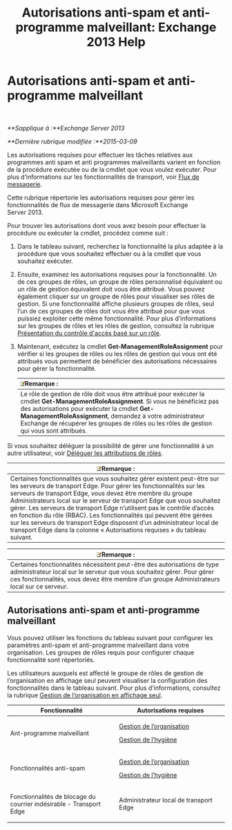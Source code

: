 ﻿---
title: 'Autorisations anti-spam et anti-programme malveillant: Exchange 2013 Help'
TOCTitle: Autorisations anti-spam et anti-programme malveillant
ms:assetid: 4ae3f8f9-35dd-4d18-af60-d98e92bb39ae
ms:mtpsurl: https://technet.microsoft.com/fr-fr/library/JJ150514(v=EXCHG.150)
ms:contentKeyID: 50478071
ms.date: 04/24/2018
mtps_version: v=EXCHG.150
ms.translationtype: HT
---

# Autorisations anti-spam et anti-programme malveillant

 

_**Sapplique à :**Exchange Server 2013_

_**Dernière rubrique modifiée :**2015-03-09_

Les autorisations requises pour effectuer les tâches relatives aux programmes anti spam et anti programmes malveillants varient en fonction de la procédure exécutée ou de la cmdlet que vous voulez exécuter. Pour plus d’informations sur les fonctionnalités de transport, voir [Flux de messagerie](mail-flow-exchange-2013-help.md).

Cette rubrique répertorie les autorisations requises pour gérer les fonctionnalités de flux de messagerie dans Microsoft Exchange Server 2013.

Pour trouver les autorisations dont vous avez besoin pour effectuer la procédure ou exécuter la cmdlet, procédez comme suit :

1.  Dans le tableau suivant, recherchez la fonctionnalité la plus adaptée à la procédure que vous souhaitez effectuer ou à la cmdlet que vous souhaitez exécuter.

2.  Ensuite, examinez les autorisations requises pour la fonctionnalité. Un de ces groupes de rôles, un groupe de rôles personnalisé équivalent ou un rôle de gestion équivalent doit vous être attribué. Vous pouvez également cliquer sur un groupe de rôles pour visualiser ses rôles de gestion. Si une fonctionnalité affiche plusieurs groupes de rôles, seul l’un de ces groupes de rôles doit vous être attribué pour que vous puissiez exploiter cette même fonctionnalité. Pour plus d’informations sur les groupes de rôles et les rôles de gestion, consultez la rubrique [Présentation du contrôle d'accès basé sur un rôle](understanding-role-based-access-control-exchange-2013-help.md).

3.  Maintenant, exécutez la cmdlet **Get-ManagementRoleAssignment** pour vérifier si les groupes de rôles ou les rôles de gestion qui vous ont été attribués vous permettent de bénéficier des autorisations nécessaires pour gérer la fonctionnalité.
    
    <table>
    <thead>
    <tr class="header">
    <th><img src="images/JJ159664.note(EXCHG.150).gif" title="Remarque" alt="Remarque" />Remarque :</th>
    </tr>
    </thead>
    <tbody>
    <tr class="odd">
    <td>Le rôle de gestion de rôle doit vous être attribué pour exécuter la cmdlet <strong>Get-ManagementRoleAssignment</strong>. Si vous ne bénéficiez pas des autorisations pour exécuter la cmdlet <strong>Get-ManagementRoleAssignment</strong>, demandez à votre administrateur Exchange de récupérer les groupes de rôles ou les rôles de gestion qui vous sont attribués.</td>
    </tr>
    </tbody>
    </table>


Si vous souhaitez déléguer la possibilité de gérer une fonctionnalité à un autre utilisateur, voir [Déléguer les attributions de rôles](delegate-role-assignments-exchange-2013-help.md).

<table>
<thead>
<tr class="header">
<th><img src="images/JJ159664.note(EXCHG.150).gif" title="Remarque" alt="Remarque" />Remarque :</th>
</tr>
</thead>
<tbody>
<tr class="odd">
<td>Certaines fonctionnalités que vous souhaitez gérer existent peut-être sur les serveurs de transport Edge. Pour gérer les fonctionnalités sur les serveurs de transport Edge, vous devez être membre du groupe Administrateurs local sur le serveur de transport Edge que vous souhaitez gérer. Les serveurs de transport Edge n’utilisent pas le contrôle d’accès en fonction du rôle (RBAC). Les fonctionnalités qui peuvent être gérées sur les serveurs de transport Edge disposent d’un administrateur local de transport Edge dans la colonne « Autorisations requises » du tableau suivant.</td>
</tr>
</tbody>
</table>


<table>
<thead>
<tr class="header">
<th><img src="images/JJ159664.note(EXCHG.150).gif" title="Remarque" alt="Remarque" />Remarque :</th>
</tr>
</thead>
<tbody>
<tr class="odd">
<td>Certaines fonctionnalités nécessitent peut-être des autorisations de type administrateur local sur le serveur que vous souhaitez gérer. Pour gérer ces fonctionnalités, vous devez être membre d’un groupe Administrateurs local sur ce serveur.</td>
</tr>
</tbody>
</table>


## Autorisations anti-spam et anti-programme malveillant

Vous pouvez utiliser les fonctions du tableau suivant pour configurer les paramètres anti-spam et anti-programme malveillant dans votre organisation. Les groupes de rôles requis pour configurer chaque fonctionnalité sont répertoriés.

Les utilisateurs auxquels est affecté le groupe de rôles de gestion de l’organisation en affichage seul peuvent visualiser la configuration des fonctionnalités dans le tableau suivant. Pour plus d’informations, consultez la rubrique [Gestion de l’organisation en affichage seul](view-only-organization-management-exchange-2013-help.md).


<table>
<colgroup>
<col style="width: 50%" />
<col style="width: 50%" />
</colgroup>
<thead>
<tr class="header">
<th>Fonctionnalité</th>
<th>Autorisations requises</th>
</tr>
</thead>
<tbody>
<tr class="odd">
<td><p>Ant-programme malveillant</p></td>
<td><p><a href="organization-management-exchange-2013-help.md">Gestion de l’organisation</a></p>
<p><a href="hygiene-management-exchange-2013-help.md">Gestion de l’hygiène</a></p></td>
</tr>
<tr class="even">
<td><p>Fonctionnalités anti-spam</p></td>
<td><p><a href="organization-management-exchange-2013-help.md">Gestion de l’organisation</a></p>
<p><a href="hygiene-management-exchange-2013-help.md">Gestion de l’hygiène</a></p></td>
</tr>
<tr class="odd">
<td><p>Fonctionnalités de blocage du courrier indésirable - Transport Edge</p></td>
<td><p>Administrateur local de transport Edge</p></td>
</tr>
</tbody>
</table>

